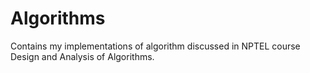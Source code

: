 # Algorithms

Contains my implementations of algorithm discussed in NPTEL course Design and Analysis of Algorithms.
